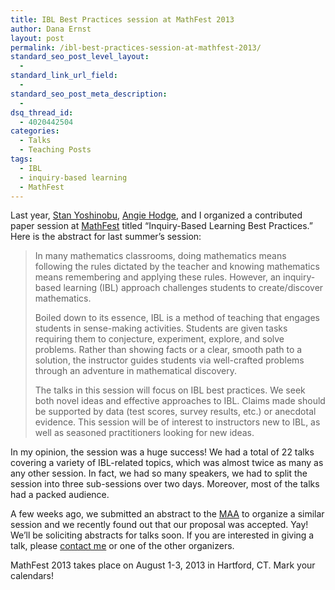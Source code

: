 ```yaml
---
title: IBL Best Practices session at MathFest 2013
author: Dana Ernst
layout: post
permalink: /ibl-best-practices-session-at-mathfest-2013/
standard_seo_post_level_layout:
  - 
standard_link_url_field:
  - 
standard_seo_post_meta_description:
  - 
dsq_thread_id:
  - 4020442504
categories:
  - Talks
  - Teaching Posts
tags:
  - IBL
  - inquiry-based learning
  - MathFest
---
```

Last year, [Stan Yoshinobu][1], [Angie Hodge][2], and I organized a contributed paper session at [MathFest][3] titled &#8220;Inquiry-Based Learning Best Practices.&#8221; Here is the abstract for last summer&#8217;s session:

> In many mathematics classrooms, doing mathematics means following the rules dictated by the teacher and knowing mathematics means remembering and applying these rules. However, an inquiry-based learning (IBL) approach challenges students to create/discover mathematics.
> 
> Boiled down to its essence, IBL is a method of teaching that engages students in sense-making activities. Students are given tasks requiring them to conjecture, experiment, explore, and solve problems. Rather than showing facts or a clear, smooth path to a solution, the instructor guides students via well-crafted problems through an adventure in mathematical discovery.
> 
> The talks in this session will focus on IBL best practices. We seek both novel ideas and effective approaches to IBL. Claims made should be supported by data (test scores, survey results, etc.) or anecdotal evidence. This session will be of interest to instructors new to IBL, as well as seasoned practitioners looking for new ideas.

In my opinion, the session was a huge success! We had a total of 22 talks covering a variety of IBL-related topics, which was almost twice as many as any other session. In fact, we had so many speakers, we had to split the session into three sub-sessions over two days. Moreover, most of the talks had a packed audience.

A few weeks ago, we submitted an abstract to the [MAA][4] to organize a similar session and we recently found out that our proposal was accepted. Yay! We&#8217;ll be soliciting abstracts for talks soon. If you are interested in giving a talk, please [contact me][5] or one of the other organizers.

MathFest 2013 takes place on August 1-3, 2013 in Hartford, CT. Mark your calendars!

 [1]: http://www.calpoly.edu/~styoshin/
 [2]: http://www.unomaha.edu/math/people/hodge/
 [3]: http://www.maa.org/mathfest/
 [4]: http://www.maa.org
 [5]: mailto:dana@danaernst.com